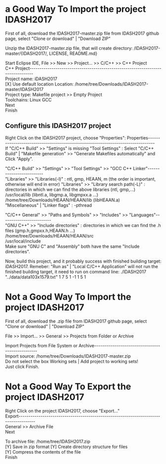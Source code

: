# a Good Way To Import the project IDASH2017  
First of all, download the IDASH2017-master.zip file from IDASH2017 github page, select "Clone or download" | "Download ZIP"  
  
Unzip the IDASH2017-master.zip file, that will create directory: /IDASH2017-master/{IDASH2017/, LICENSE, README.md}  
  
Start Eclipse IDE, File >> New >> Project... >> C/C++ >> C++ Project  
C++ Project--------------------------------------------------------------------------------  
Project name: iDASH2017  
[X] Use default location
Location: /home/tree/Downloads/IDASH2017-master/IDASH2017  
Project type: Makefile project >> Empty Project  
Toolchains: Linux GCC  
Next  
Finish  
  
## Configure this IDASH2017 project  
Right Click on the IDASH2017 project, choose "Properties":
Properties---------------------------------------------------------------------------------  
If "C/C++ Build" >> "Settings" is missing "Tool Settings" : 
    Select "C/C++ Build" | "Makefile generation" >> "Generate Makefiles automatically" and Click "Apply".  
 
"C/C++ Build" >> "Settings" >> "Tool Settings" >> "GCC C++ Linker"-------------------------  
"Libraries" >> "Libraries(-l)" : ntl, gmp, HEAAN, m (the order is important, otherwise will end in error)
"Libraries" >> "Library search path(-L)" : directories in which we can find the above libraries (ntl, gmp,...)
                                          /usr/local/lib (libntl.a, libgmp.a, libgmpxx.a ...)
                                          /home/tree/Downloads/HEAAN/HEAAN/lib  (libHEAAN.a)  
"Miscellaneous" | "Linker flags" : -pthread  
  
"C/C++ General" >> "Paths and Symbols" >> "Includes" >> "Languages"-------------------------  
"GNU C++" >> "Include directories" : directories in which we can find the .h files (gmp.h,gmpxx.h,HEAAN.h ...)
                                     /home/tree/Downloads/HEAAN/HEAAN/src  
                                     /usr/local/include  
Make sure "GNU C" and "Assembly" both have the same "Include directories".  
  
Now, build this project, and it probably success with finished building target: iDASH2017.
Remeber: "Run as" | "Local C/C++ Application" will not run the finished building target, 
         it need to run on command line: ./IDASH2017 "../data/data103x1579.txt" 1 7 5 1 -1 1 5 1  
         





# Not a Good Way To Import the project IDASH2017
First of all, download the .zip file from IDASH2017 github page, select "Clone or download" | "Download ZIP"  

File >> Import... >> General >> Projects from Folder or Archive  

Import Projects from File System or Archive-------------------------------------------------  
Import source: /home/tree/Downloads/IDASH2017-master.zip  
Do not select the box  Working sets | Add project to working sets!  
Just click Finish.  

# Not a Good Way To Export the project IDASH2017  
Right Click on the project IDASH2017, choose "Export..."  
Export--------------------------------------------------------------------------------------  
General >> Archive File  
Next  
  
To archive file: /home/tree/IDASH2017.zip  
[Y] Save in zip format                            [Y] Create directory structure for files  
[Y] Compress the contents of the file    
Finish
